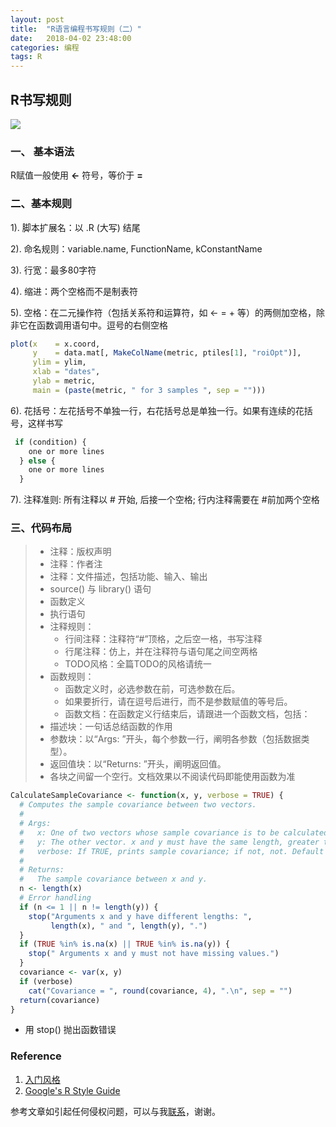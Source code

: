 ```yaml
---
layout: post
title:  "R语言编程书写规则（二）"
date:   2018-04-02 23:48:00
categories: 编程
tags: R
---
```




## R书写规则
![](https://raw.githubusercontent.com/HuaZou/HuaZou.github.io/master/_posts/img/R.regulation.png)

### 一、 基本语法
R赋值一般使用 **<-** 符号，等价于 **=** 

### 二、基本规则

1). 脚本扩展名：以 .R (大写) 结尾

2). 命名规则：variable.name, FunctionName, kConstantName

3). 行宽：最多80字符

4). 缩进：两个空格而不是制表符

5). 空格：在二元操作符（包括关系符和运算符，如 <- = + 等）的两侧加空格，除非它在函数调用语句中。逗号的右侧空格

```R
plot(x    = x.coord,
     y    = data.mat[, MakeColName(metric, ptiles[1], "roiOpt")],
     ylim = ylim,
     xlab = "dates",
     ylab = metric,
     main = (paste(metric, " for 3 samples ", sep = "")))
```

6). 花括号：左花括号不单独一行，右花括号总是单独一行。如果有连续的花括号，这样书写

```R
 if (condition) {
    one or more lines
  } else {
    one or more lines
  }
```

7). 注释准则: 所有注释以 # 开始, 后接一个空格; 行内注释需要在 #前加两个空格

### 三、代码布局

> * 注释：版权声明
> * 注释：作者注
> * 注释：文件描述，包括功能、输入、输出
> * source() 与 library() 语句
> * 函数定义
> * 执行语句
> * 注释规则：
>   - 行间注释：注释符“#”顶格，之后空一格，书写注释
>   - 行尾注释：仿上，并在注释符与语句尾之间空两格
>   - TODO风格：全篇TODO的风格请统一
> * 函数规则：
>   - 函数定义时，必选参数在前，可选参数在后。
>   - 如果要折行，请在逗号后进行，而不是参数赋值的等号后。
>   - 函数文档：在函数定义行结束后，请跟进一个函数文档，包括：
> * 描述块：一句话总结函数的作用
> * 参数块：以“Args: ”开头，每个参数一行，阐明各参数（包括数据类型）。
> * 返回值块：以“Returns: ”开头，阐明返回值。
> * 各块之间留一个空行。文档效果以不阅读代码即能使用函数为准
>


```R
CalculateSampleCovariance <- function(x, y, verbose = TRUE) {
  # Computes the sample covariance between two vectors.
  #
  # Args:
  #   x: One of two vectors whose sample covariance is to be calculated.
  #   y: The other vector. x and y must have the same length, greater than one, with no missing values.
  #   verbose: If TRUE, prints sample covariance; if not, not. Default is TRUE.
  #
  # Returns:
  #   The sample covariance between x and y.
  n <- length(x)
  # Error handling
  if (n <= 1 || n != length(y)) {
    stop("Arguments x and y have different lengths: ",
         length(x), " and ", length(y), ".")
  }
  if (TRUE %in% is.na(x) || TRUE %in% is.na(y)) {
    stop(" Arguments x and y must not have missing values.")
  }
  covariance <- var(x, y)
  if (verbose)
    cat("Covariance = ", round(covariance, 4), ".\n", sep = "")
  return(covariance)
}
```

* 用 stop() 抛出函数错误





### Reference

1. [入门风格](https://wklchris.github.io/R-learning-basic.htmlf)
2. [Google's R Style Guide](https://google.github.io/styleguide/Rguide.xml)

参考文章如引起任何侵权问题，可以与我[联系](https://github.com/HuaZou/)，谢谢。
